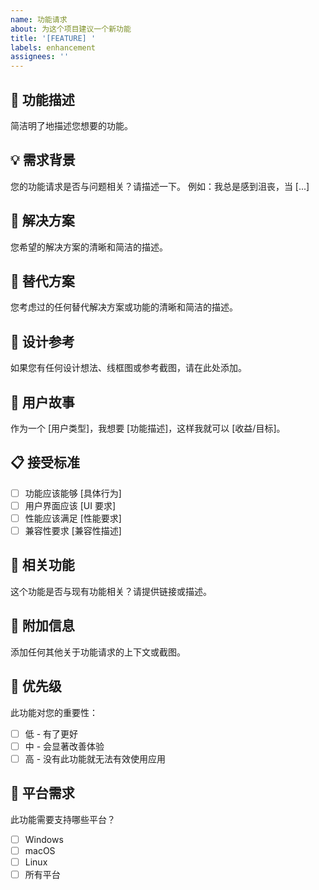 ```yaml
---
name: 功能请求
about: 为这个项目建议一个新功能
title: '[FEATURE] '
labels: enhancement
assignees: ''
---
```


## 🚀 功能描述
简洁明了地描述您想要的功能。

## 💡 需求背景
您的功能请求是否与问题相关？请描述一下。
例如：我总是感到沮丧，当 [...]

## 🎯 解决方案
您希望的解决方案的清晰和简洁的描述。

## 🔄 替代方案
您考虑过的任何替代解决方案或功能的清晰和简洁的描述。

## 📸 设计参考
如果您有任何设计想法、线框图或参考截图，请在此处添加。

## 🎨 用户故事
作为一个 [用户类型]，我想要 [功能描述]，这样我就可以 [收益/目标]。

## 📋 接受标准
- [ ] 功能应该能够 [具体行为]
- [ ] 用户界面应该 [UI 要求]
- [ ] 性能应该满足 [性能要求]
- [ ] 兼容性要求 [兼容性描述]

## 🔗 相关功能
这个功能是否与现有功能相关？请提供链接或描述。

## 📝 附加信息
添加任何其他关于功能请求的上下文或截图。

## 🎯 优先级
此功能对您的重要性：
- [ ] 低 - 有了更好
- [ ] 中 - 会显著改善体验
- [ ] 高 - 没有此功能就无法有效使用应用

## 📱 平台需求
此功能需要支持哪些平台？
- [ ] Windows
- [ ] macOS
- [ ] Linux
- [ ] 所有平台 